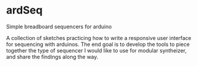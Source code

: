 # ardSeq
Simple breadboard sequencers for arduino

A collection of sketches practicing how to write a responsive user interface for sequencing with arduinos.
The end goal is to develop the tools to piece together the type of sequencer I would like to use for modular syntheizer,
and share the findings along the way.
